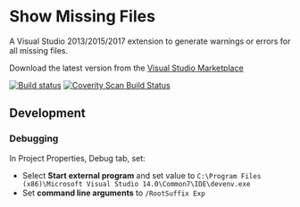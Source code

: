 # Show Missing Files
A Visual Studio 2013/2015/2017 extension to generate warnings or errors for all missing files.

Download the latest version from the [Visual Studio Marketplace](https://marketplace.visualstudio.com/items?itemName=DavidGardiner.ShowMissingFiles)

[![Build status](https://ci.appveyor.com/api/projects/status/9jvn9qbl4gx58uho?svg=true)](https://ci.appveyor.com/project/DavidGardiner/vsshowmissing)
<a href="https://scan.coverity.com/projects/5748">
  <img alt="Coverity Scan Build Status"
       src="https://scan.coverity.com/projects/5748/badge.svg"/>
</a>

## Development

### Debugging

In Project Properties, Debug tab, set:

* Select **Start external program** and set value to `C:\Program Files (x86)\Microsoft Visual Studio 14.0\Common7\IDE\devenv.exe`
* Set **command line arguments** to `/RootSuffix Exp`
